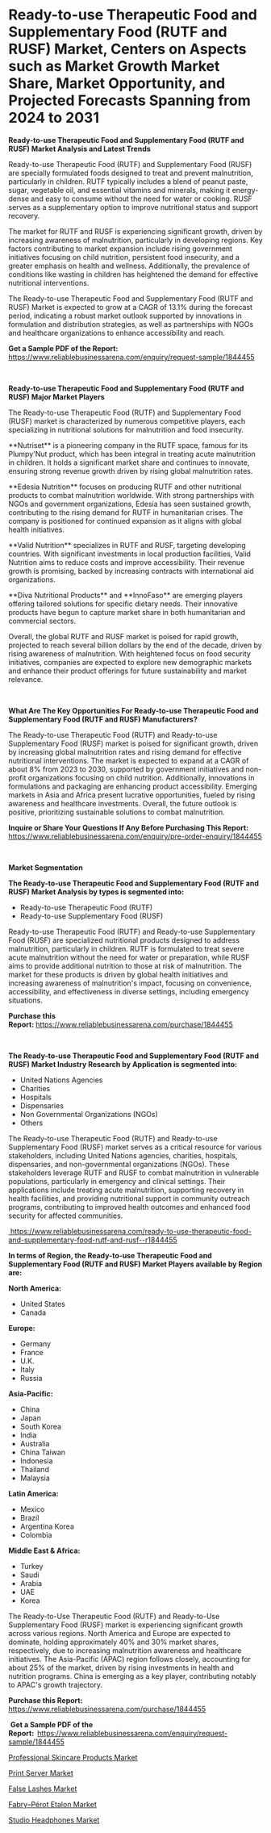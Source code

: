 <p><h1>Ready-to-use Therapeutic Food and Supplementary Food (RUTF and RUSF) Market, Centers on Aspects such as Market Growth Market Share, Market Opportunity, and Projected Forecasts Spanning from 2024 to 2031</h1></p><p><strong>Ready-to-use Therapeutic Food and Supplementary Food (RUTF and RUSF) Market Analysis and Latest Trends</strong></p>
<p><p>Ready-to-use Therapeutic Food (RUTF) and Supplementary Food (RUSF) are specially formulated foods designed to treat and prevent malnutrition, particularly in children. RUTF typically includes a blend of peanut paste, sugar, vegetable oil, and essential vitamins and minerals, making it energy-dense and easy to consume without the need for water or cooking. RUSF serves as a supplementary option to improve nutritional status and support recovery.</p><p>The market for RUTF and RUSF is experiencing significant growth, driven by increasing awareness of malnutrition, particularly in developing regions. Key factors contributing to market expansion include rising government initiatives focusing on child nutrition, persistent food insecurity, and a greater emphasis on health and wellness. Additionally, the prevalence of conditions like wasting in children has heightened the demand for effective nutritional interventions.</p><p>The Ready-to-use Therapeutic Food and Supplementary Food (RUTF and RUSF) Market is expected to grow at a CAGR of 13.1% during the forecast period, indicating a robust market outlook supported by innovations in formulation and distribution strategies, as well as partnerships with NGOs and healthcare organizations to enhance accessibility and reach.</p></p>
<p><strong>Get a Sample PDF of the Report:&nbsp;</strong> <a href="https://www.reliablebusinessarena.com/enquiry/request-sample/1844455?utm_campaign=1331&utm_medium=2&utm_source=Github&utm_content=ia&utm_term=17102024&utm_id=ready-to-use-therapeutic-food-and-supplementary-food-rutf-and-rusf">https://www.reliablebusinessarena.com/enquiry/request-sample/1844455</a></p>
<p>&nbsp;</p>
<p><strong>Ready-to-use Therapeutic Food and Supplementary Food (RUTF and RUSF) Major Market Players</strong></p>
<p><p>The Ready-to-use Therapeutic Food (RUTF) and Supplementary Food (RUSF) market is characterized by numerous competitive players, each specializing in nutritional solutions for malnutrition and food insecurity.</p><p>**Nutriset** is a pioneering company in the RUTF space, famous for its Plumpy'Nut product, which has been integral in treating acute malnutrition in children. It holds a significant market share and continues to innovate, ensuring strong revenue growth driven by rising global malnutrition rates.</p><p>**Edesia Nutrition** focuses on producing RUTF and other nutritional products to combat malnutrition worldwide. With strong partnerships with NGOs and government organizations, Edesia has seen sustained growth, contributing to the rising demand for RUTF in humanitarian crises. The company is positioned for continued expansion as it aligns with global health initiatives.</p><p>**Valid Nutrition** specializes in RUTF and RUSF, targeting developing countries. With significant investments in local production facilities, Valid Nutrition aims to reduce costs and improve accessibility. Their revenue growth is promising, backed by increasing contracts with international aid organizations.</p><p>**Diva Nutritional Products** and **InnoFaso** are emerging players offering tailored solutions for specific dietary needs. Their innovative products have begun to capture market share in both humanitarian and commercial sectors. </p><p>Overall, the global RUTF and RUSF market is poised for rapid growth, projected to reach several billion dollars by the end of the decade, driven by rising awareness of malnutrition. With heightened focus on food security initiatives, companies are expected to explore new demographic markets and enhance their product offerings for future sustainability and market relevance.</p></p>
<p>&nbsp;</p>
<p><strong>What Are The Key Opportunities For Ready-to-use Therapeutic Food and Supplementary Food (RUTF and RUSF) Manufacturers?</strong></p>
<p><p>The Ready-to-use Therapeutic Food (RUTF) and Ready-to-use Supplementary Food (RUSF) market is poised for significant growth, driven by increasing global malnutrition rates and rising demand for effective nutritional interventions. The market is expected to expand at a CAGR of about 8% from 2023 to 2030, supported by government initiatives and non-profit organizations focusing on child nutrition. Additionally, innovations in formulations and packaging are enhancing product accessibility. Emerging markets in Asia and Africa present lucrative opportunities, fueled by rising awareness and healthcare investments. Overall, the future outlook is positive, prioritizing sustainable solutions to combat malnutrition.</p></p>
<p><strong>Inquire or Share Your Questions If Any Before Purchasing This Report:</strong> <a href="https://www.reliablebusinessarena.com/enquiry/pre-order-enquiry/1844455?utm_campaign=1331&utm_medium=2&utm_source=Github&utm_content=ia&utm_term=17102024&utm_id=ready-to-use-therapeutic-food-and-supplementary-food-rutf-and-rusf">https://www.reliablebusinessarena.com/enquiry/pre-order-enquiry/1844455</a></p>
<p>&nbsp;</p>
<p><strong>Market Segmentation</strong></p>
<p><strong>The Ready-to-use Therapeutic Food and Supplementary Food (RUTF and RUSF) Market Analysis by types is segmented into:</strong></p>
<p><ul><li>Ready-to-use Therapeutic Food (RUTF)</li><li>Ready-to-use Supplementary Food (RUSF)</li></ul></p>
<p><p>Ready-to-use Therapeutic Food (RUTF) and Ready-to-use Supplementary Food (RUSF) are specialized nutritional products designed to address malnutrition, particularly in children. RUTF is formulated to treat severe acute malnutrition without the need for water or preparation, while RUSF aims to provide additional nutrition to those at risk of malnutrition. The market for these products is driven by global health initiatives and increasing awareness of malnutrition's impact, focusing on convenience, accessibility, and effectiveness in diverse settings, including emergency situations.</p></p>
<p><strong>Purchase this Report:&nbsp;</strong><a href="https://www.reliablebusinessarena.com/purchase/1844455?utm_campaign=1331&utm_medium=2&utm_source=Github&utm_content=ia&utm_term=17102024&utm_id=ready-to-use-therapeutic-food-and-supplementary-food-rutf-and-rusf">https://www.reliablebusinessarena.com/purchase/1844455</a></p>
<p>&nbsp;</p>
<p><strong>The Ready-to-use Therapeutic Food and Supplementary Food (RUTF and RUSF) Market Industry Research by Application is segmented into:</strong></p>
<p><ul><li>United Nations Agencies</li><li>Charities</li><li>Hospitals</li><li>Dispensaries</li><li>Non Governmental Organizations (NGOs)</li><li>Others</li></ul></p>
<p><p>The Ready-to-use Therapeutic Food (RUTF) and Ready-to-use Supplementary Food (RUSF) market serves as a critical resource for various stakeholders, including United Nations agencies, charities, hospitals, dispensaries, and non-governmental organizations (NGOs). These stakeholders leverage RUTF and RUSF to combat malnutrition in vulnerable populations, particularly in emergency and clinical settings. Their applications include treating acute malnutrition, supporting recovery in health facilities, and providing nutritional support in community outreach programs, contributing to improved health outcomes and enhanced food security for affected communities.</p></p>
<p><a href="https://www.reliablebusinessarena.com/ready-to-use-therapeutic-food-and-supplementary-food-rutf-and-rusf--r1844455?utm_campaign=1331&utm_medium=2&utm_source=Github&utm_content=ia&utm_term=17102024&utm_id=ready-to-use-therapeutic-food-and-supplementary-food-rutf-and-rusf">&nbsp;https://www.reliablebusinessarena.com/ready-to-use-therapeutic-food-and-supplementary-food-rutf-and-rusf--r1844455</a></p>
<p><strong>In terms of Region, the Ready-to-use Therapeutic Food and Supplementary Food (RUTF and RUSF) Market Players available by Region are:</strong></p>
<p>
    <p> <strong> North America: </strong>
        <ul>
            <li>United States</li>
            <li>Canada</li>
        </ul>
        </p> 
    <p> <strong> Europe: </strong>
        <ul>
            <li>Germany</li>
            <li>France</li>
            <li>U.K.</li>
            <li>Italy</li>
            <li>Russia</li>
        </ul>
        </p> 
    <p> <strong> Asia-Pacific: </strong>
        <ul>
            <li>China</li>
            <li>Japan</li>
            <li>South Korea</li>
            <li>India</li>
            <li>Australia</li>
            <li>China Taiwan</li>
            <li>Indonesia</li>
            <li>Thailand</li>
            <li>Malaysia</li>
        </ul>
        </p> 
    <p> <strong> Latin America: </strong>
        <ul>
            <li>Mexico</li>
            <li>Brazil</li>
            <li>Argentina Korea</li>
            <li>Colombia</li>
        </ul>
        </p> 
    <p> <strong> Middle East & Africa: </strong>
        <ul>
            <li>Turkey</li>
            <li>Saudi</li>
            <li>Arabia</li>
            <li>UAE</li>
            <li>Korea</li>
        </ul>
    </p>
    </p>
<p><p>The Ready-to-Use Therapeutic Food (RUTF) and Ready-to-Use Supplementary Food (RUSF) market is experiencing significant growth across various regions. North America and Europe are expected to dominate, holding approximately 40% and 30% market shares, respectively, due to increasing malnutrition awareness and healthcare initiatives. The Asia-Pacific (APAC) region follows closely, accounting for about 25% of the market, driven by rising investments in health and nutrition programs. China is emerging as a key player, contributing notably to APAC's growth trajectory.</p></p>
<p><strong>Purchase this Report: </strong><a href="https://www.reliablebusinessarena.com/purchase/1844455?utm_campaign=1331&utm_medium=2&utm_source=Github&utm_content=ia&utm_term=17102024&utm_id=ready-to-use-therapeutic-food-and-supplementary-food-rutf-and-rusf">https://www.reliablebusinessarena.com/purchase/1844455</a></p>
<p>&nbsp;<strong>Get a Sample PDF of the Report:&nbsp;&nbsp;</strong><a href="https://www.reliablebusinessarena.com/enquiry/request-sample/1844455?utm_campaign=1331&utm_medium=2&utm_source=Github&utm_content=ia&utm_term=17102024&utm_id=ready-to-use-therapeutic-food-and-supplementary-food-rutf-and-rusf">https://www.reliablebusinessarena.com/enquiry/request-sample/1844455</a></p>
<p><strong></strong></p>
<p><p><a href="https://www.linkedin.com/pulse/professional-skincare-products-market-refracting-trends-h2eoe?utm_campaign=1331&utm_medium=2&utm_source=Github&utm_content=ia&utm_term=17102024&utm_id=ready-to-use-therapeutic-food-and-supplementary-food-rutf-and-rusf">Professional Skincare Products Market</a></p><p><a href="https://www.linkedin.com/pulse/global-print-server-market-trends-insights-growth-opportunities-iw6oc?utm_campaign=1331&utm_medium=2&utm_source=Github&utm_content=ia&utm_term=17102024&utm_id=ready-to-use-therapeutic-food-and-supplementary-food-rutf-and-rusf">Print Server Market</a></p><p><a href="https://www.linkedin.com/pulse/false-lashes-market-research-report-exploring-size-revenue-9ha8e?utm_campaign=1331&utm_medium=2&utm_source=Github&utm_content=ia&utm_term=17102024&utm_id=ready-to-use-therapeutic-food-and-supplementary-food-rutf-and-rusf">False Lashes Market</a></p><p><a href="https://github.com/joannesouthgate/Market-Research-Report-List-5/blob/main/fabryperot-etalon-market.md?utm_campaign=1331&utm_medium=2&utm_source=Github&utm_content=ia&utm_term=17102024&utm_id=ready-to-use-therapeutic-food-and-supplementary-food-rutf-and-rusf">Fabry–Pérot Etalon Market</a></p><p><a href="https://www.linkedin.com/pulse/studio-headphones-market-emerging-trends-future-prospects-cal7c?utm_campaign=1331&utm_medium=2&utm_source=Github&utm_content=ia&utm_term=17102024&utm_id=ready-to-use-therapeutic-food-and-supplementary-food-rutf-and-rusf">Studio Headphones Market</a></p></p>